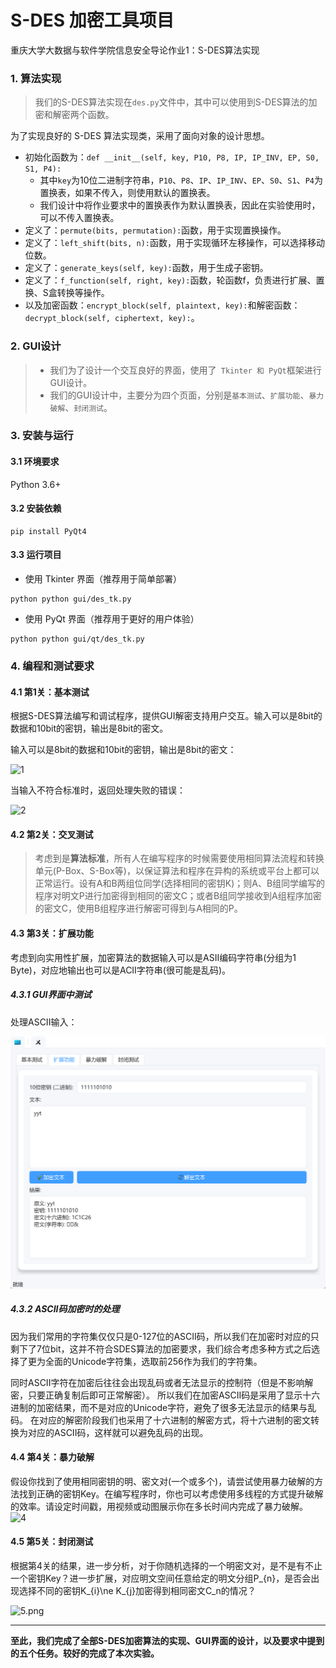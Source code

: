 # S-DES 加密工具项目
重庆大学大数据与软件学院信息安全导论作业1：S-DES算法实现

### 1. 算法实现

> 我们的S-DES算法实现在`des.py`文件中，其中可以使用到S-DES算法的加密和解密两个函数。 

为了实现良好的 S-DES 算法实现类，采用了面向对象的设计思想。

- 初始化函数为：`def __init__(self, key, P10, P8, IP, IP_INV, EP, S0, S1, P4):`
  - 其中`key`为10位二进制字符串，`P10`、`P8`、`IP`、`IP_INV`、`EP`、`S0`、`S1`、`P4`为置换表，如果不传入，则使用默认的置换表。
  - 我们设计中将作业要求中的置换表作为默认置换表，因此在实验使用时，可以不传入置换表。
- 定义了：`permute(bits, permutation):`函数，用于实现置换操作。
- 定义了：`left_shift(bits, n):`函数，用于实现循环左移操作，可以选择移动位数。
- 定义了：`generate_keys(self, key):`函数，用于生成子密钥。
- 定义了：`f_function(self, right, key):`函数，轮函数f，负责进行扩展、置换、S盒转换等操作。
- 以及加密函数：`encrypt_block(self, plaintext, key):`和解密函数：`decrypt_block(self, ciphertext, key):`。 


### 2. GUI设计
> - 我们为了设计一个交互良好的界面，使用了` Tkinter 和 PyQt`框架进行GUI设计。
> - 我们的GUI设计中，主要分为四个页面，分别是`基本测试`、`扩展功能`、`暴力破解`、`封闭测试`。


### 3. 安装与运行

#### 3.1 环境要求
Python 3.6+

#### 3.2 安装依赖

```shell
pip install PyQt4
```

#### 3.3 运行项目

- 使用 Tkinter 界面（推荐用于简单部署）
```shell
python python gui/des_tk.py
```

- 使用 PyQt 界面（推荐用于更好的用户体验）
```shell
python python gui/qt/des_tk.py
```

### 4. 编程和测试要求

#### 4.1 第1关：基本测试

根据S-DES算法编写和调试程序，提供GUI解密支持用户交互。输入可以是8bit的数据和10bit的密钥，输出是8bit的密文。

输入可以是8bit的数据和10bit的密钥，输出是8bit的密文：

![1](./gui/picture1.png)

当输入不符合标准时，返回处理失败的错误：

![2](./gui/picture2.png)



#### 4.2 第2关：交叉测试

> 考虑到是**算法标准**，所有人在编写程序的时候需要使用相同算法流程和转换单元(P-Box、S-Box等)，以保证算法和程序在异构的系统或平台上都可以正常运行。设有A和B两组位同学(选择相同的密钥K)；则A、B组同学编写的程序对明文P进行加密得到相同的密文C；或者B组同学接收到A组程序加密的密文C，使用B组程序进行解密可得到与A相同的P。
> 

#### 4.3 第3关：扩展功能

考虑到向实用性扩展，加密算法的数据输入可以是ASII编码字符串(分组为1 Byte)，对应地输出也可以是ACII字符串(很可能是乱码)。

##### 4.3.1 GUI界面中测试

处理ASCII输入：

![3](./gui/picture/3.png)

##### 4.3.2 ASCII码加密时的处理

因为我们常用的字符集仅仅只是0-127位的ASCII码，所以我们在加密时对应的只剩下了7位bit，这并不符合SDES算法的加密要求，我们综合考虑多种方式之后选择了更为全面的Unicode字符集，选取前256作为我们的字符集。

同时ASCII字符在加密后往往会出现乱码或者无法显示的控制符（但是不影响解密，只要正确复制后即可正常解密）。
所以我们在加密ASCII码是采用了显示十六进制的加密结果，而不是对应的Unicode字符，避免了很多无法显示的结果与乱码。
在对应的解密阶段我们也采用了十六进制的解密方式，将十六进制的密文转换为对应的ASCII码，这样就可以避免乱码的出现。

#### 4.4 第4关：暴力破解

假设你找到了使用相同密钥的明、密文对(一个或多个)，请尝试使用暴力破解的方法找到正确的密钥Key。在编写程序时，你也可以考虑使用多线程的方式提升破解的效率。请设定时间戳，用视频或动图展示你在多长时间内完成了暴力破解。
![4](./gui/picture4.png)

#### 4.5 第5关：封闭测试

根据第4关的结果，进一步分析，对于你随机选择的一个明密文对，是不是有不止一个密钥Key？进一步扩展，对应明文空间任意给定的明文分组P_{n}，是否会出现选择不同的密钥K_{i}\ne K_{j}加密得到相同密文C_n的情况？

![5.png](D:\yyyyyt\Documents\学习\大三上\信安导论\gui\qt\5.png)

---
**至此，我们完成了全部S-DES加密算法的实现、GUI界面的设计，以及要求中提到的五个任务。较好的完成了本次实验。**

